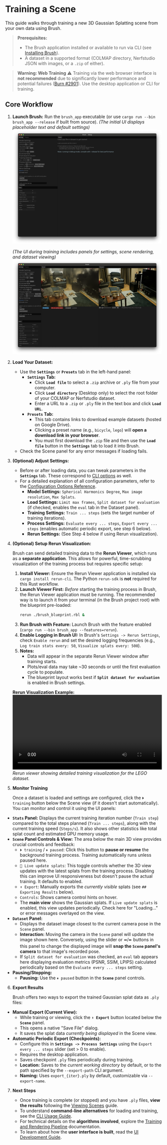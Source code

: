 # Training a Scene

This guide walks through training a new 3D Gaussian Splatting scene from your own data using Brush.

> **Prerequisites:**
>
> *   The Brush application installed or available to run via CLI (see [Installing Brush](./installing-brush.md)).
> *   A dataset in a supported format (COLMAP directory, Nerfstudio JSON with images, or a `.zip` of either).

> **Warning: Web Training** ⚠️
> Training via the web browser interface is **not recommended** due to significantly lower performance and potential failures ([Burn #2901](https://github.com/tracel-ai/burn/issues/2901)). Use the desktop application or CLI for training.

## Core Workflow

1.  **Launch Brush:** Run the `brush_app` executable (or use `cargo run --bin brush_app --release` if built from source).
    *(The initial UI displays placeholder text and default settings)*
    ![Initial Brush desktop application UI on macOS](../media/Brush_desktop_macos.png)

    *(The UI during training includes panels for settings, scene rendering, and dataset viewing)*
    ![Brush desktop application UI during training, showing the Settings/Stats panel (left), Scene view (center), and Dataset view (right)](../media/Brush_training_room_scene.png)

2.  **Load Your Dataset:**
    *   Use the **`Settings`** or **`Presets`** tab in the left-hand panel:
        *   **`Settings` Tab:**
            *   Click **`Load file`** to select a `.zip` archive or `.ply` file from your computer.
            *   Click **`Load directory`** (Desktop only) to select the root folder of your COLMAP or Nerfstudio dataset.
            *   Enter a URL to a `.zip` or `.ply` file in the text box and click **`Load URL`**.
        *   **`Presets` Tab:**
            *   This tab contains links to download example datasets (hosted on Google Drive).
            *   Clicking a preset name (e.g., `bicycle`, `lego`) will **open a download link in your browser**.
            *   You must first download the `.zip` file and then use the **`Load file`** button in the **`Settings`** tab to load it into Brush.
    *   Check the Scene panel for any error messages if loading fails.

3.  **(Optional) Adjust Settings:**
    *   Before or after loading data, you can tweak parameters in the **`Settings`** tab. These correspond to [CLI options](./cli-usage.md) as well.
    *   For a detailed explanation of all configuration parameters, refer to the [Configuration Options Reference](../reference/config-options.md).
        *   **Model Settings:** `Spherical Harmonics Degree`, `Max image resolution`, `Max Splats`.
        *   **Load Settings:** `Limit max frames`, `Split dataset for evaluation` (if checked, enables the `eval` tab in the Dataset panel).
        *   **Training Settings:** `Train ... steps` (sets the target number of training iterations).
        *   **Process Settings:** `Evaluate every ... steps`, `Export every ... steps` (enables automatic periodic export, see step 6 below).
        *   **Rerun Settings:** (See Step 4 below if using Rerun visualization).

4.  **(Optional) Setup Rerun Visualization:**

    Brush can send detailed training data to the **Rerun Viewer**, which runs as a **separate application**. This allows for powerful, time-scrubbing visualization of the training process but requires specific setup:

    1.  **Install Viewer:** Ensure the Rerun Viewer application is installed via `cargo install rerun-cli`. The Python `rerun-sdk` is **not** required for this Rust workflow.
    2.  **Launch Viewer First:** *Before* starting the training process in Brush, the Rerun Viewer application must be running. The recommended way is to launch it from your terminal (in the Brush project root) with the blueprint pre-loaded:
        ```bash
        rerun ./brush_blueprint.rbl &
        ```
    3.  **Run Brush with Feature:** Launch Brush with the feature enabled (`cargo run --bin brush_app --features=rerun`).
    4.  **Enable Logging in Brush UI:** In Brush's `Settings -> Rerun Settings`, check `Enable rerun` and set the desired logging frequencies (e.g., `Log train stats every: 50`, `Visualize splats every: 500`).
    5.  **Notes:**
        *   Data will appear in the separate Rerun Viewer window after training starts.
        *   Plots/eval data may take ~30 seconds or until the first evaluation cycle to populate.
        *   The blueprint layout works best if **`Split dataset for evaluation`** is enabled in Brush settings.

    **Rerun Visualization Example:**
    <video src="https://github.com/user-attachments/assets/f679fec0-935d-4dd2-87e1-c301db9cdc2c" controls width="100%"></video>
    *Rerun viewer showing detailed training visualization for the LEGO dataset.*

5.  **Monitor Training**

    Once a dataset is loaded and settings are configured, click the `⏵ training` button below the Scene view (if it doesn't start automatically). You can monitor and control it using the UI panels:

*   **`Stats` Panel:** Displays the current training iteration number (`Train step`) compared to the total steps planned (`Train ... steps`), along with the current training speed (`Steps/s`). It also shows other statistics like total splat count and estimated GPU memory usage.
*   **`Scene` Panel Controls & View:** The area below the main 3D view provides crucial controls and feedback:
    *   `⏵ training` / `⏸ paused`: Click this button to **pause or resume** the background training process. Training automatically runs unless paused here.
    *   `🔴 Live update splats`: This toggle controls whether the 3D view updates with the latest splats from the training process. Disabling this can improve UI responsiveness but doesn't pause the actual training. It defaults to enabled.
    *   `⬆ Export`: Manually exports the *currently visible* splats (see `## Exporting Results` below).
    *   `Controls`: Shows camera control hints on hover.
    *   The **main view** shows the Gaussian splats. If `Live update splats` is enabled, this view updates periodically. Check here for "Loading..." or error messages overlayed on the view.
*   **`Dataset` Panel:**
    *   Displays the dataset image closest to the current camera pose in the `Scene` panel.
    *   **Interaction:** Moving the camera in the `Scene` panel will update the image shown here. Conversely, using the slider or `⏪`/`⏩` buttons in this panel to change the displayed image will **snap the `Scene` panel's camera** to that image's recorded pose.
    *   If `Split dataset for evaluation` was checked, an `eval` tab appears here displaying evaluation metrics (PSNR, SSIM, LPIPS) calculated periodically based on the `Evaluate every ... steps` setting.
*   **Pausing/Stopping:**
    *   **Pausing:** Use the `⏸ paused` button in the **`Scene`** panel controls.

6.  **Export Results**

    Brush offers two ways to export the trained Gaussian splat data as `.ply` files:

*   **Manual Export (Current View):**
    *   While training or viewing, click the **`⬆ Export`** button located below the **`Scene`** panel.
    *   This opens a native "Save File" dialog.
    *   It saves the splat data *currently being displayed* in the Scene view.
*   **Automatic Periodic Export (Checkpoints):**
    *   Configure this in **`Settings -> Process Settings`** using the `Export every ... steps` slider (set > 0 to enable).
    *   Requires the desktop application.
    *   Saves checkpoint `.ply` files periodically during training.
    *   **Location:** Saves to the *current working directory* by default, or to the path specified by the `--export-path` CLI argument.
    *   **Naming:** Uses `export_{iter}.ply` by default, customizable via `--export-name`.

7.  **Next Steps**

    *   Once training is complete (or stopped) and you have `.ply` files, **view the results** following the [Viewing Scenes](./viewing-scenes.md) guide.
    *   To understand **command-line alternatives** for loading and training, see the [CLI Usage Guide](./cli-usage.md).
    *   For technical details on the **algorithms involved**, explore the [Training and Rendering Pipeline](../development/training-and-rendering.md) documentation.
    *   To learn about how the **user interface is built**, read the [UI Development Guide](../development/ui.md).